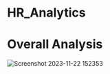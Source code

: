 # HR_Analytics

# Overall Analysis
![Screenshot 2023-11-22 152353](https://github.com/Veenitpathe/HR_Analytics/assets/128510226/689a2484-a82c-4ea8-8ee7-416d63436635)
